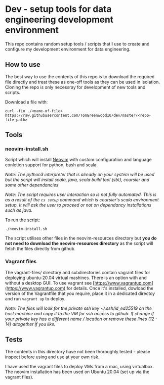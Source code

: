 # Dev - setup tools for data engineering development environment
This repo contains random setup tools / scripts that I use to create and 
configure my development environment for data engineering.

## How to use
The best way to use the contents of this repo is to download the required file
directly and treat these as one-off tools as they can be used in isolation.
Cloning the repo is only necessray for development of new tools and scripts.

Download a file with:
```
curl -fLo ./<name-of-file> https://raw.githubusercontent.com/TomGreenwood10/dev/master/<repo-file-path>
```

## Tools
### neovim-install.sh
Script which will install [Neovim](https://neovim.io) with custom configuration
and language conletion support for python, bash and scala.

*Note: The python3 interpreter that is already on your system will be used but
the script will install scala, java, scala build tool (sbt), coursier and some
other dependancies*

*Note: The script requires user interaction so is not fully automated. This is 
as a result of the `cs setup` command which is coursier's scala environment
setup. It will ask the user to proceed or not on dependancy installations such
as java.*

To run the script:
```
./neovim-install.sh
```

The script utilises other files in the neovim-resources directory but **you do 
not need to download the neovim-resources directory** as the script will fetch
the files directly from github.

### Vagrant files
The vagrant-files/ directory and subdirectories contain vagrant files for 
deploying ubuntu-20.04 virtual mashines. There is an option with and without
a desktop GUI. To use vagrant see 
[https://www.vagrantup.com](https://www.vagrantup.com) for details. Once it's
installed, dowload the version of the Vagrantfile that you require, place it in
a dedicated directoy and run `vagrant up` to deploy.

*Note: The files will look for the private ssh key ~/.ssh/id_ed25519 on the 
host machine and copy it to the VM for ssh access to github. If change if your
private key has a different name / location or remove these lines (12 - 14) 
altogether if you like.*

## Tests
The contents in this directory have not been thoroughly tested - please inspect
before using and use at your own risk.

I have used the vagrant files to deploy VMs from a mac, using virtualbox. The
neovim installation has been used on Ubuntu 20.04 (set up via the vagrant 
files).
